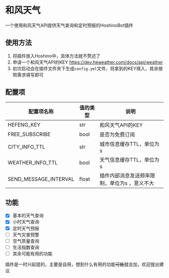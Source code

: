 # 和风天气

一个使用和风天气API提供天气查询和定时预报的HoshinoBot插件

## 使用方法
1. 将插件放入Hoshino中，具体方法就不赘述了
2. 申请一个和风天气API的KEY https://dev.heweather.com/docs/api/weather
3. 初次启动会在插件文件夹下生成`config.yml`文件，将拿到的KEY填入，其余按照需求填写即可

## 配置项
| 配置项名称                 | 值的类型  | 说明                      |
|-----------------------|-------|-------------------------|
| HEFENG_KEY            | str   | 和风天气API的KEY             |
| FREE_SUBSCRIBE        | bool  | 是否为免费订阅                 |
| CITY_INFO_TTL         | str   | 城市信息缓存TTL，单位为s          |
| WEATHER_INFO_TTL      | bool  | 天气信息缓存TTL，单位为s          |
| SEND_MESSAGE_INTERVAL | float | 插件内部消息发送频率限制，单位为s ，意义不大 |

## 功能
- [x] 基本的天气查询
- [x] 小时天气查询
- [x] 定时天气预报
- [ ] 天气灾害预警
- [ ] 空气质量查询
- [ ] 生活指数查询
- [ ] 其余可能有用的功能

插件是一时兴起搓的，主要是自用，想到什么有用的功能~~可能~~就会加，欢迎提出建议
